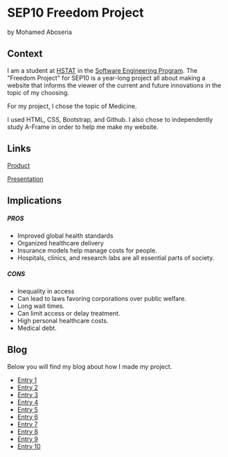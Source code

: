 # SEP10 Freedom Project
by Mohamed Aboseria

## Context
I am a student at [HSTAT](https://www.hstat.org/) in the [Software Engineering Program](https://hstatsep.github.io/). The "Freedom Project" for SEP10 is a year-long project all about making a website that informs the viewer of the current and future innovations in the topic of my choosing.

For my project, I chose the topic of Medicine. 

I used HTML, CSS, Bootstrap, and Github. I also chose to independently study A-Frame in order to help me make my website.

## Links

[Product](https://mohameda4333.github.io/sep10-freedom-project/)

[Presentation](https://docs.google.com/presentation/d/1K3uT4nX3qnQb6nJr3vHw48lKqtXL5tSvXIFyzE1dKUw/edit)

## Implications
##### PROS
* Improved global health standards
* Organized healthcare delivery
* Insurance models help manage costs for people.
* Hospitals, clinics, and research labs are all essential parts of society.
##### CONS
* Inequality in access
* Can lead to laws favoring corporations over public welfare.
* Long wait times.
* Can limit access or delay treatment.
* High personal healthcare costs.
* Medical debt.

## Blog
Below you will find my blog about how I made my project.

* [Entry 1](blog/entry01.md)
* [Entry 2](blog/entry02.md)
* [Entry 3](blog/entry03.md)
* [Entry 4](blog/entry04.md)
* [Entry 5](blog/entry05.md)
* [Entry 6](blog/entry06.md)
* [Entry 7](blog/entry07.md)
* [Entry 8](blog/entry08.md)
* [Entry 9](blog/entry09.md)
* [Entry 10](blog/entry10.md)
